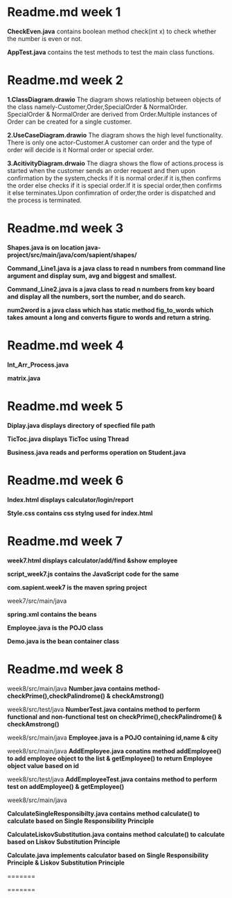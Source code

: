 # Readme.md week 1

**CheckEven.java**
contains boolean method check(int x) to check whether the number is even or not.

**AppTest.java**
contains the test methods to test the main class functions.

# Readme.md week 2

**1.ClassDiagram.drawio**
The diagram shows relatioship between objects of the class namely-Customer,Order,SpecialOrder & NormalOrder.
SpecialOrder & NormalOrder are derived from Order.Multiple instances of Order can be created for a single customer.

**2.UseCaseDiagram.drawio**
The diagram shows the high level functionality.
There is only one actor-Customer.A customer can order and the type of order will decide is it Normal order or special order.

**3.AcitivityDiagram.drwaio**
The diagra shows the flow of actions.process is started when the customer sends an order request and then upon confirmation by the system,checks if it is normal order.if it is,then confirms the order else checks if it is special order.If it is special order,then confirms it else  terminates.Upon confimration of order,the order is dispatched and the process is terminated.

# Readme.md week 3

**Shapes.java is on location java-project/src/main/java/com/sapient/shapes/**

**Command_Line1.java is a java class to read n numbers from command line argument and display sum, avg and biggest and smallest.**

**Command_Line2.java is a java class  to read n numbers from key board and display all the numbers, sort the number, and do  search.**

**num2word is a java class which has static method fig_to_words  which takes amount a long and converts figure to words and return a string.**


# Readme.md week 4

**Int_Arr_Process.java**

**matrix.java**


# Readme.md week 5

**Diplay.java displays directory of specfied file path**

**TicToc.java displays TicToc using Thread**

**Business.java reads and performs operation on Student.java**


# Readme.md week 6

**Index.html displays calculator/login/report**

**Style.css contains css stylng used for index.html**


# Readme.md week 7

**week7.html displays calculator/add/find &show employee**

**script_week7.js contains the JavaScript code for the same**


**com.sapient.week7 is the maven spring project**

week7/src/main/java

**spring.xml contains the beans**

**Employee.java is the POJO class**

**Demo.java is the bean container class**


# Readme.md week 8

week8/src/main/java **Number.java contains method-checkPrime(),checkPalindrome() & checkAmstrong()**

week8/src/test/java **NumberTest.java contains method to perform functional and non-functional test on checkPrime(),checkPalindrome() & checkAmstrong()**

week8/src/main/java **Employee.java is a POJO containing id,name & city**

week8/src/main/java **AddEmployee.java conatins method addEmployee() to add employee object to the list & getEmployee() to return Employee object value based on id**

week8/src/test/java **AddEmployeeTest.java contains method to perform test on addEmployee() & getEmployee()**

week8/src/main/java

**CalculateSingleResponsibilty.java contains method calculate() to calculate based on Single Responsibility Principle**

**CalculateLiskovSubstitution.java contains method calculate() to calculate based on Liskov Substitution Principle**

**Calculate.java implements calculator based on Single Responsibility Principle & Liskov Substitution Principle**



=======


=======


